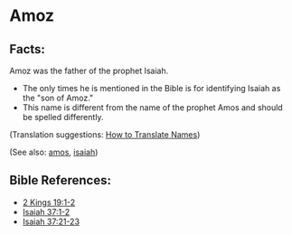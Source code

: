 # Amoz #

## Facts: ##

Amoz was the father of the prophet Isaiah.

* The only times he is mentioned in the Bible is for identifying Isaiah as the "son of Amoz."
* This name is different from the name of the prophet Amos and should be spelled differently.

(Translation suggestions: [How to Translate Names](https://git.door43.org/Door43/en-ta-translate-vol1/src/master/content/translate_names.md))

(See also: [amos](../other/amos.md), [isaiah](../other/isaiah.md))

## Bible References: ##

* [2 Kings 19:1-2](https://door43.org/en/bible/notes/2ki/19/01)
* [Isaiah 37:1-2](https://door43.org/en/bible/notes/isa/37/01)
* [Isaiah 37:21-23](https://door43.org/en/bible/notes/isa/37/21)

